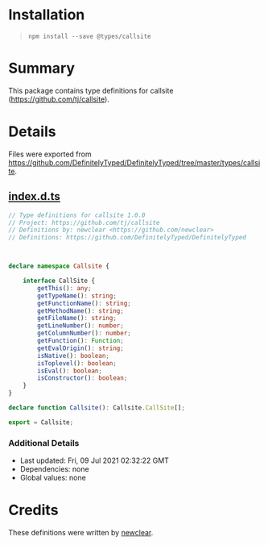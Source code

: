 # Installation
> `npm install --save @types/callsite`

# Summary
This package contains type definitions for callsite (https://github.com/tj/callsite).

# Details
Files were exported from https://github.com/DefinitelyTyped/DefinitelyTyped/tree/master/types/callsite.
## [index.d.ts](https://github.com/DefinitelyTyped/DefinitelyTyped/tree/master/types/callsite/index.d.ts)
````ts
// Type definitions for callsite 1.0.0
// Project: https://github.com/tj/callsite
// Definitions by: newclear <https://github.com/newclear>
// Definitions: https://github.com/DefinitelyTyped/DefinitelyTyped



declare namespace Callsite {

    interface CallSite {
        getThis(): any;
        getTypeName(): string;
        getFunctionName(): string;
        getMethodName(): string;
        getFileName(): string;
        getLineNumber(): number;
        getColumnNumber(): number;
        getFunction(): Function;
        getEvalOrigin(): string;
        isNative(): boolean;
        isToplevel(): boolean;
        isEval(): boolean;
        isConstructor(): boolean;
    }
}

declare function Callsite(): Callsite.CallSite[];

export = Callsite;

````

### Additional Details
 * Last updated: Fri, 09 Jul 2021 02:32:22 GMT
 * Dependencies: none
 * Global values: none

# Credits
These definitions were written by [newclear](https://github.com/newclear).

